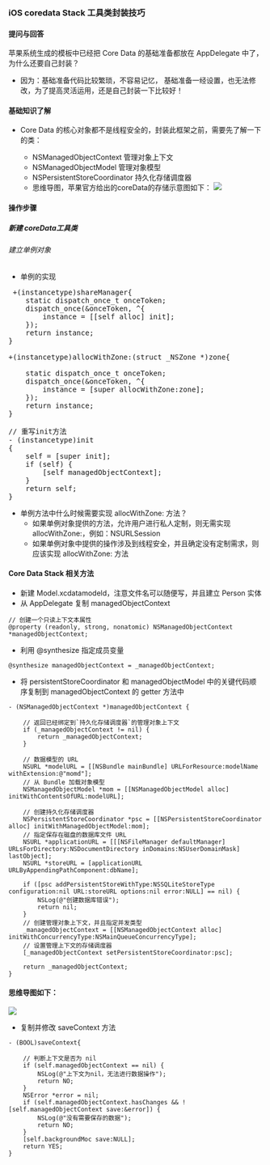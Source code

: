 
### iOS coredata Stack 工具类封装技巧

#### 提问与回答
  苹果系统生成的模板中已经把 Core Data 的基础准备都放在 AppDelegate 中了，为什么还要自己封装？

 * 因为：基础准备代码比较繁琐，不容易记忆， 基础准备一经设置，也无法修改，为了提高灵活运用，还是自己封装一下比较好！
 
 
#### 基础知识了解
* Core Data 的核心对象都不是线程安全的，封装此框架之前，需要先了解一下的类：

  + NSManagedObjectContext 管理对象上下文
  + NSManagedObjectModel 管理对象模型
  + NSPersistentStoreCoordinator 持久化存储调度器

  - 思维导图，苹果官方给出的coreData的存储示意图如下：
  ![](http://d.picphotos.baidu.com/album/s%3D1100%3Bq%3D90/sign=b95df227758b4710ca2ff9cdf3fef88c/6a63f6246b600c3384b8d4ce1d4c510fd8f9a1f6.jpg)
  
#### 操作步骤
##### 新建 coreData工具类
###### 建立单例对象
 * 单例的实现
<pre> +(instancetype)shareManager{
    static dispatch_once_t onceToken;
    dispatch_once(&onceToken, ^{
        instance = [[self alloc] init];
    });
    return instance;
}

+(instancetype)allocWithZone:(struct _NSZone *)zone{
    
    static dispatch_once_t onceToken;
    dispatch_once(&onceToken, ^{
        instance = [super allocWithZone:zone];
    });
    return instance;
}

// 重写init方法
- (instancetype)init
{
    self = [super init];
    if (self) {
        [self managedObjectContext];
    }
    return self;
} </pre>

- 单例方法中什么时候需要实现 allocWithZone: 方法？
   + 如果单例对象提供的方法，允许用户进行私人定制，则无需实现 allocWithZone:，例如：NSURLSession
   + 如果单例对象中提供的操作涉及到线程安全，并且确定没有定制需求，则应该实现 allocWithZone: 方法
   
#### Core Data Stack 相关方法
* 新建 Model.xcdatamodeld，注意文件名可以随便写，并且建立 Person 实体
* 从 AppDelegate 复制 managedObjectContext

 ``` 
 // 创建一个只读上下文本属性
@property (readonly, strong, nonatomic) NSManagedObjectContext *managedObjectContext;

```
* 利用 @synthesize 指定成员变量

```
@synthesize managedObjectContext = _managedObjectContext;
``` 

*  将 persistentStoreCoordinator 和 managedObjectModel 中的关键代码顺序复制到 managedObjectContext 的 getter 方法中

```
- (NSManagedObjectContext *)managedObjectContext {

    // 返回已经绑定到`持久化存储调度器`的管理对象上下文
    if (_managedObjectContext != nil) {
        return _managedObjectContext;
    }

    // 数据模型的 URL
    NSURL *modelURL = [[NSBundle mainBundle] URLForResource:modelName withExtension:@"momd"];
    // 从 Bundle 加载对象模型
    NSManagedObjectModel *mom = [[NSManagedObjectModel alloc] initWithContentsOfURL:modelURL];

    // 创建持久化存储调度器
    NSPersistentStoreCoordinator *psc = [[NSPersistentStoreCoordinator alloc] initWithManagedObjectModel:mom];
    // 指定保存在磁盘的数据库文件 URL
    NSURL *applicationURL = [[[NSFileManager defaultManager] URLsForDirectory:NSDocumentDirectory inDomains:NSUserDomainMask] lastObject];
    NSURL *storeURL = [applicationURL URLByAppendingPathComponent:dbName];

    if ([psc addPersistentStoreWithType:NSSQLiteStoreType configuration:nil URL:storeURL options:nil error:NULL] == nil) {
        NSLog(@"创建数据库错误");
        return nil;
    }
    // 创建管理对象上下文，并且指定并发类型
    _managedObjectContext = [[NSManagedObjectContext alloc] initWithConcurrencyType:NSMainQueueConcurrencyType];
    // 设置管理上下文的存储调度器
    [_managedObjectContext setPersistentStoreCoordinator:psc];

    return _managedObjectContext;
}

```

#### 思维导图如下：
![](http://c.picphotos.baidu.com/album/s%3D1100%3Bq%3D90/sign=40d998200e24ab18e416e53605caddbc/e850352ac65c103841fcb3c4b5119313b07e8931.jpg)

* 复制并修改 saveContext 方法
```
- (BOOL)saveContext{
    
    // 判断上下文是否为 nil
    if (self.managedObjectContext == nil) {
        NSLog(@"上下文为nil，无法进行数据操作");
        return NO;
    }
    NSError *error = nil;
    if (self.managedObjectContext.hasChanges && ![self.managedObjectContext save:&error]) {
        NSLog(@"没有需要保存的数据");
        return NO;
    }
    [self.backgroundMoc save:NULL];
    return YES;
}


```

 
